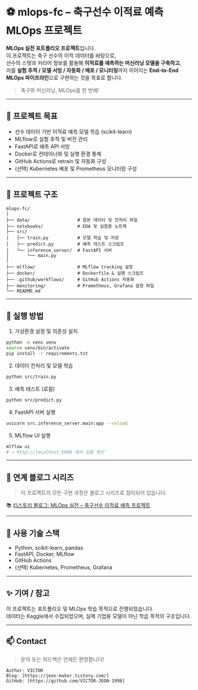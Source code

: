 # ⚽ mlops-fc – 축구선수 이적료 예측 MLOps 프로젝트

**MLOps 실전 포트폴리오 프로젝트**입니다.  
이 프로젝트는 축구 선수의 이적 데이터를 바탕으로,  
선수의 스탯과 커리어 정보를 활용해 **이적료를 예측하는 머신러닝 모델을 구축하고**,  
이를 **실험 추적 / 모델 서빙 / 자동화 / 배포 / 모니터링**까지 이어지는 **End-to-End MLOps 파이프라인**으로 구현하는 것을 목표로 합니다.

> 축구와 머신러닝, MLOps를 한 번에!

---

## 🎯 프로젝트 목표

- 선수 데이터 기반 이적료 예측 모델 학습 (scikit-learn)
- MLflow로 실험 추적 및 버전 관리
- FastAPI로 예측 API 서빙
- Docker로 컨테이너화 및 실행 환경 통제
- GitHub Actions로 retrain 및 자동화 구성
- (선택) Kubernetes 배포 및 Prometheus 모니터링 구성

---

## 📁 프로젝트 구조

```
mlops-fc/
│
├── data/                  # 원본 데이터 및 전처리 파일
├── notebooks/             # EDA 및 실험용 노트북
├── src/
│   ├── train.py           # 모델 학습 및 저장
│   ├── predict.py         # 예측 테스트 스크립트
│   └── inference_server/  # FastAPI 서버
│       └── main.py
│
├── mlflow/                # MLflow tracking 설정
├── docker/                # Dockerfile & 실행 스크립트
├── .github/workflows/     # GitHub Actions 자동화
├── monitoring/            # Prometheus, Grafana 설정 파일
└── README.md
```

---

## 🚀 실행 방법

1. 가상환경 설정 및 의존성 설치
```bash
python -m venv venv
source venv/bin/activate
pip install -r requirements.txt
```

2. 데이터 전처리 및 모델 학습
```bash
python src/train.py
```

3. 예측 테스트 (로컬)
```bash
python src/predict.py
```

4. FastAPI 서버 실행
```bash
uvicorn src.inference_server.main:app --reload
```

5. MLflow UI 실행
```bash
mlflow ui
# → http://localhost:5000 에서 실험 확인
```

---

## 🔗 연계 블로그 시리즈

> 이 프로젝트의 모든 구현 과정은 블로그 시리즈로 정리되어 있습니다.

📚 [티스토리 블로그: MLOps 실전 – 축구선수 이적료 예측 프로젝트](https://jeon-maker.tistory.com/)

---

## 🧠 사용 기술 스택

- Python, scikit-learn, pandas
- FastAPI, Docker, MLflow
- GitHub Actions
- (선택) Kubernetes, Prometheus, Grafana

---

## ✨ 기여 / 참고

이 프로젝트는 포트폴리오 및 MLOps 학습 목적으로 진행되었습니다.  
데이터는 Kaggle에서 수집되었으며, 실제 기업용 모델이 아닌 학습 목적의 구조입니다.

---

## 📫 Contact

> 문의 또는 피드백은 언제든 환영합니다!

```
Author: VICTOR 
Blog: [https://jeon-maker.tistory.com/]  
GitHub: [https://github.com/VICTOR-JEON-1998] 
```
